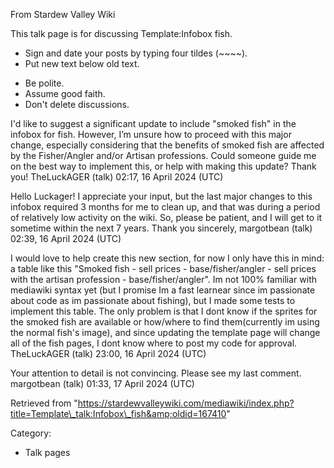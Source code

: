 From Stardew Valley Wiki

This talk page is for discussing Template:Infobox fish.

- Sign and date your posts by typing four tildes (~~~~).
- Put new text below old text.

<!--THE END-->

- Be polite.
- Assume good faith.
- Don't delete discussions.

I'd like to suggest a significant update to include "smoked fish" in the infobox for fish. However, I’m unsure how to proceed with this major change, especially considering that the benefits of smoked fish are affected by the Fisher/Angler and/or Artisan professions. Could someone guide me on the best way to implement this, or help with making this update? Thank you! TheLuckAGER (talk) 02:17, 16 April 2024 (UTC)

Hello Luckager! I appreciate your input, but the last major changes to this infobox required 3 months for me to clean up, and that was during a period of relatively low activity on the wiki. So, please be patient, and I will get to it sometime within the next 7 years. Thank you sincerely, margotbean (talk) 02:39, 16 April 2024 (UTC)

I would love to help create this new section, for now I only have this in mind: a table like this "Smoked fish - sell prices - base/fisher/angler - sell prices with the artisan profession - base/fisher/angler". Im not 100% familiar with mediawiki syntax yet (but I promise Im a fast learnear since im passionate about code as im passionate about fishing), but I made some tests to implement this table. The only problem is that I dont know if the sprites for the smoked fish are available or how/where to find them(currently im using the normal fish's image), and since updating the template page will change all of the fish pages, I dont know where to post my code for approval. TheLuckAGER (talk) 23:00, 16 April 2024 (UTC)

Your attention to detail is not convincing. Please see my last comment. margotbean (talk) 01:33, 17 April 2024 (UTC)

Retrieved from "https://stardewvalleywiki.com/mediawiki/index.php?title=Template\_talk:Infobox\_fish&amp;oldid=167410"

Category:

- Talk pages